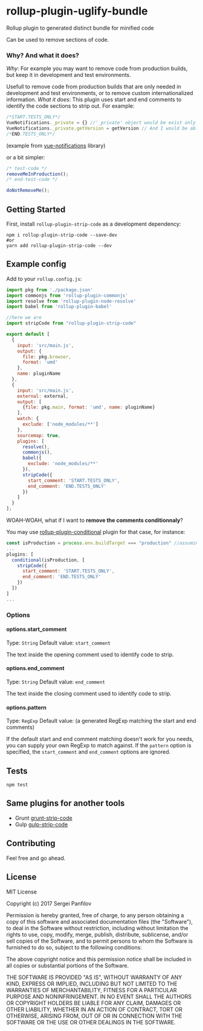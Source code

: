 # rollup-plugin-uglify-bundle
Rollup plugin to generated distinct bundle for minified code

Can be used to remove sections of code.

### Why? And what it does?

_Why_: For example you may want to remove code from production builds, but keep it in development and test environments.

Usefull to remove code from production builds that are only needed in development and test environments, or to remove custom internationalized information. 
_What it does_: This plugin uses start and end comments to identify the code sections to strip out. For example:


```js
/*START.TESTS_ONLY*/
VueNotifications._private = {} //'_private' object would be exist only during the test time
VueNotifications._private.getVersion = getVersion // And I would be able to test 'getVersion' function (otherwise it won't be accesible because of the closure
/*END.TESTS_ONLY*/
```
(example from [vue-notifications](https://github.com/se-panfilov/vue-notifications) library)

or a bit simpler:

```js
/* test-code */
removeMeInProduction();
/* end-test-code */

doNotRemoveMe();
```

## Getting Started
First, install `rollup-plugin-strip-code` as a development dependency:

```shell
npm i rollup-plugin-strip-code --save-dev
#or
yarn add rollup-plugin-strip-code --dev
```

## Example config

Add to your `rollup.config.js`:

```js
import pkg from './package.json'
import commonjs from 'rollup-plugin-commonjs'
import resolve from 'rollup-plugin-node-resolve'
import babel from 'rollup-plugin-babel'

//here we are
import stripCode from "rollup-plugin-strip-code"

export default [
  {
    input: 'src/main.js',
    output: {
      file: pkg.browser,
      format: 'umd'
    },
    name: pluginName
  },
  {
    input: 'src/main.js',
    external: external,
    output: [
      {file: pkg.main, format: 'umd', name: pluginName}
    ],
    watch: {
      exclude: ['node_modules/**']
    },
    sourcemap: true,
    plugins: [
      resolve(),
      commonjs(),
      babel({
        exclude: 'node_modules/**'
      }),
      stripCode({
        start_comment: 'START.TESTS_ONLY',
        end_comment: 'END.TESTS_ONLY'
      })
    ]
  }
];
```

WOAH-WOAH, what if I want to **remove the comments conditionnaly**? 

You may use [rollup-plugin-conditional](https://github.com/AgronKabashi/rollup-plugin-conditional) plugin for that case, for instance:

```js
const isProduction = process.env.buildTarget === "production" //assuming you'd run it with something like "cross-env BABEL_ENV=production && rollup -c"
...
plugins: [
  conditional(isProduction, [
    stripCode({
      start_comment: 'START.TESTS_ONLY',
      end_comment: 'END.TESTS_ONLY'
    })
  ])
]
...
```

### Options

#### options.start_comment
Type: `String`
Default value: `start_comment`

The text inside the opening comment used to identify code to strip.

#### options.end_comment
Type: `String`
Default value: `end_comment`

The text inside the closing comment used to identify code to strip.

#### options.pattern
Type: `RegExp`
Default value: (a generated RegExp matching the start and end comments)

If the default start and end comment matching doesn't work for you needs, you can supply your own RegExp to match against. If the `pattern` option is specified, the `start_comment` and `end_comment` options are ignored.

## Tests

```shell
npm test
```

## Same plugins for another tools

 - Grunt [grunt-strip-code](https://github.com/nuzzio/grunt-strip-code)
 - Gulp [gulp-strip-code](https://github.com/massick/gulp-strip-code)

## Contributing
Feel free and go ahead.

## License

MIT License

Copyright (c) 2017 Sergei Panfilov

Permission is hereby granted, free of charge, to any person obtaining a copy of this software and associated documentation files (the "Software"), to deal in the Software without restriction, including without limitation the rights to use, copy, modify, merge, publish, distribute, sublicense, and/or sell copies of the Software, and to permit persons to whom the Software is furnished to do so, subject to the following conditions:

The above copyright notice and this permission notice shall be included in all copies or substantial portions of the Software.

THE SOFTWARE IS PROVIDED "AS IS", WITHOUT WARRANTY OF ANY KIND, EXPRESS OR IMPLIED, INCLUDING BUT NOT LIMITED TO THE WARRANTIES OF MERCHANTABILITY, FITNESS FOR A PARTICULAR PURPOSE AND NONINFRINGEMENT. IN NO EVENT SHALL THE AUTHORS OR COPYRIGHT HOLDERS BE LIABLE FOR ANY CLAIM, DAMAGES OR OTHER LIABILITY, WHETHER IN AN ACTION OF CONTRACT, TORT OR OTHERWISE, ARISING FROM, OUT OF OR IN CONNECTION WITH THE SOFTWARE OR THE USE OR OTHER DEALINGS IN THE SOFTWARE.
